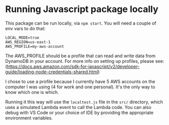 # Running Javascript package locally
This package can be run locally, via `npm start`.  You will need a couple of env vars to do that:
```
LOCAL_MODE=true
AWS_REGION=us-east-1
AWS_PROFILE=my-aws-account
```
The AWS_PROFILE should be a profile that can read and write data from DynamoDB in your account.  For more info on setting up profiles, please see:
(https://docs.aws.amazon.com/sdk-for-javascript/v2/developer-guide/loading-node-credentials-shared.html)

I chose to use a profile because I currently have 5 AWS accounts on the computer I was using (4 for work and one personal).  It's the only way to know which one is which.

Running it this way will use the `localtest.js` file in the `src/` directory, which uses a simulated Lambda event to call the Lambda code.  You can also
debug with VS Code or your choice of IDE by providing the appropriate environment variables.